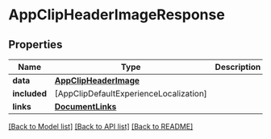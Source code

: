 # AppClipHeaderImageResponse

## Properties
Name | Type | Description | Notes
------------ | ------------- | ------------- | -------------
**data** | [**AppClipHeaderImage**](AppClipHeaderImage.md) |  | 
**included** | [AppClipDefaultExperienceLocalization] |  | [optional] 
**links** | [**DocumentLinks**](DocumentLinks.md) |  | 

[[Back to Model list]](../README.md#documentation-for-models) [[Back to API list]](../README.md#documentation-for-api-endpoints) [[Back to README]](../README.md)


